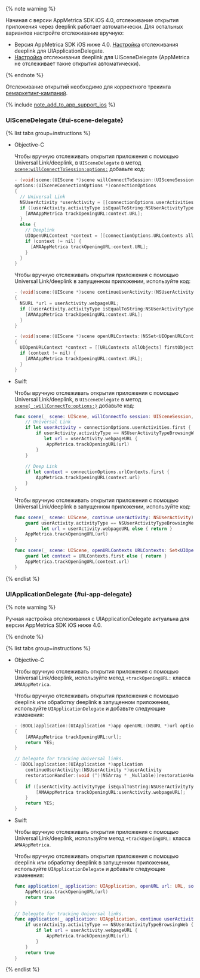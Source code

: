 {% note warning %}

Начиная с версии AppMetrica SDK iOS 4.0, отслеживание открытия приложения через deeplink работает автоматически. Для остальных вариантов настройте отслеживание вручную:

- Версия AppMetrica SDK iOS ниже 4.0. [Настройка](#ui-app-delegate) отслеживания deeplink для UIApplicationDelegate.
- [Настройка](#ui-scene-delegate) отслеживания deeplink для UISceneDelegate (AppMetrica не отслеживает такие открытия автоматически).

{% endnote %}

Отслеживание открытий необходимо для корректного трекинга [ремаркетинг-кампаний](*ремаркетинг-кампаний).
  
{% include [note_add_to_app_support_ios](../data-collection/_includes/note_add_to_app_support_ios.md) %}

### UISceneDelegate {#ui-scene-delegate}

{% list tabs group=instructions %}

- Objective-C

  Чтобы вручную отслеживать открытия приложения с помощью Universal Link/deeplink, в `UISceneDelegate` в метод [`scene:willConnectToSession:options:`](https://developer.apple.com/documentation/uikit/uiscenedelegate/3197914-scene?language=objc) добавьте код:

  ```objectivec translate=no
  - (void)scene:(UIScene *)scene willConnectToSession:(UISceneSession *)session
  options:(UISceneConnectionOptions *)connectionOptions
  {
    // Universal Link
    NSUserActivity *userActivity = [[connectionOptions.userActivities allObjects] firstObject];
    if ([userActivity.activityType isEqualToString:NSUserActivityTypeBrowsingWeb]) {
      [AMAAppMetrica trackOpeningURL:context.URL];
    }
    else {
      // Deeplink
      UIOpenURLContext *context = [[connectionOptions.URLContexts allObjects] firstObject];
      if (context != nil) {
        [AMAAppMetrica trackOpeningURL:context.URL];
      }
    }
  }
  ```

  Чтобы вручную отслеживать открытия приложения с помощью Universal Link/deeplink в запущенном приложении, используйте код:

  ```objectivec translate=no
  - (void)scene:(UIScene *)scene continueUserActivity:(NSUserActivity *)userActivity
  {
    NSURL *url = userActivity.webpageURL;
    if ([userActivity.activityType isEqualToString:NSUserActivityTypeBrowsingWeb]) {
      [AMAAppMetrica trackOpeningURL:context.URL];
    }
  }

  - (void)scene:(UIScene *)scene openURLContexts:(NSSet<UIOpenURLContext *> *)URLContexts
  {
    UIOpenURLContext *context = [[URLContexts allObjects] firstObject];
    if (context != nil) {
      [AMAAppMetrica trackOpeningURL:context.URL];
    }
  }
  ```
  
- Swift

  Чтобы вручную отслеживать открытия приложения с помощью Universal Link/deeplink, в `UISceneDelegate` в метод [`scene(_:willConnectTo:options:)`](https://developer.apple.com/documentation/uikit/uiscenedelegate/3197914-scene) добавьте код:

  ```swift translate=no
  func scene(_ scene: UIScene, willConnectTo session: UISceneSession, options connectionOptions: UIScene.ConnectionOptions) {
      // Universal Link
      if let userActivity = connectionOptions.userActivities.first {
          if userActivity.activityType == NSUserActivityTypeBrowsingWeb,
             let url = userActivity.webpageURL {
              AppMetrica.trackOpeningURL(url)
          }
      }
      
      // Deep Link
      if let context = connectionOptions.urlContexts.first {
          AppMetrica.trackOpeningURL(context.url)
      }
  }
  ```

  Чтобы вручную отслеживать открытия приложения с помощью Universal Link/deeplink в запущенном приложении, используйте код:

  ```swift translate=no
  func scene(_ scene: UIScene, continue userActivity: NSUserActivity) {
      guard userActivity.activityType == NSUserActivityTypeBrowsingWeb,
            let url = userActivity.webpageURL else { return }
      AppMetrica.trackOpeningURL(url)
  }
  
  func scene(_ scene: UIScene, openURLContexts URLContexts: Set<UIOpenURLContext>) {
      guard let context = URLContexts.first else { return }
      AppMetrica.trackOpeningURL(context.url)
  }
  ```
  
{% endlist %}

### UIApplicationDelegate {#ui-app-delegate}

{% note warning %}

Ручная настройка отслеживания с UIApplicationDelegate актуальна для версии AppMetrica SDK iOS ниже 4.0.

{% endnote %}

{% list tabs group=instructions %}

- Objective-C
  
  Чтобы вручную отслеживать открытия приложения с помощью Universal Link/deeplink, используйте метод `+trackOpeningURL:` класса `AMAAppMetrica`.
  
  Чтобы вручную отслеживать открытия приложения с помощью deeplink или обработку deeplink в запущенном приложении, используйте `UIApplicationDelegate` и добавьте следующие изменения:
  
  ```objectivec translate=no
  - (BOOL)application:(UIApplication *)app openURL:(NSURL *)url options:(NSDictionary<UIApplicationOpenURLOptionsKey,id> *)options
  {
      [AMAAppMetrica trackOpeningURL:url];
      return YES;
  }
  
  // Delegate for tracking Universal links.
  - (BOOL)application:(UIApplication *)application
      continueUserActivity:(NSUserActivity *)userActivity
      restorationHandler:(void (^)(NSArray * _Nullable))restorationHandler
  {
      if ([userActivity.activityType isEqualToString:NSUserActivityTypeBrowsingWeb]) {
          [AMAAppMetrica trackOpeningURL:userActivity.webpageURL];
      }
      return YES;
  }
  ```
  
- Swift
  
  Чтобы вручную отслеживать открытия приложения с помощью Universal Link/deeplink, используйте метод `+trackOpeningURL:` класса `AMAAppMetrica`.
  
  Чтобы вручную отслеживать открытия приложения с помощью deeplink или обработку deeplink в запущенном приложении, используйте `UIApplicationDelegate` и добавьте следующие изменения:
  
  ```swift translate=no
  func application(_ application: UIApplication, openURL url: URL, sourceApplication: String?, annotation: AnyObject) -> Bool {
      AppMetrica.trackOpeningURL(url)
      return true
  }
  
  // Delegate for tracking Universal links.
  func application(_ application: UIApplication, continue userActivity: NSUserActivity, restorationHandler: @escaping ([UIUserActivityRestoring]?) -> Void) -> Bool {
      if userActivity.activityType == NSUserActivityTypeBrowsingWeb {
          if let url = userActivity.webpageURL {
              AppMetrica.trackOpeningURL(url)
          }
      }
      return true
  }
  ```

{% endlist %}

